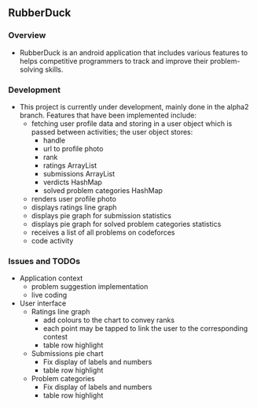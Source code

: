 ## RubberDuck

### Overview
* RubberDuck is an android application that includes various features to 
helps competitive programmers to track and improve their problem-solving 
skills.

### Development
* This project is currently under development, mainly done in the alpha2
branch. Features that have been implemented include:
  * fetching user profile data and storing in a user object which is passed
    between activities; the user object stores:
    * handle
    * url to profile photo
    * rank
    * ratings ArrayList
    * submissions ArrayList
    * verdicts HashMap
    * solved problem categories HashMap
  * renders user profile photo
  * displays ratings line graph
  * displays pie graph for submission statistics
  * displays pie graph for solved problem categories statistics
  * receives a list of all problems on codeforces
  * code activity

### Issues and TODOs
* Application context
  * problem suggestion implementation
  * live coding
* User interface
  * Ratings line graph
    * add colours to the chart to convey ranks
    * each point may be tapped to link the user to the corresponding 
    contest
    * table row highlight
  * Submissions pie chart
    * Fix display of labels and numbers
    * table row highlight
  * Problem categories
    * Fix display of labels and numbers
    * table row highlight

